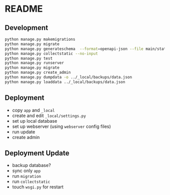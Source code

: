 # README

## Development

```bash
python manage.py makemigrations
python manage.py migrate
python manage.py generateschema  --format=openapi-json --file main/static/api/schema.json --title title --api_version 1.0.0
python manage.py collectstatic --no-input
python manage.py test
python manage.py runserver
python manage.py migrate
python manage.py create_admin
python manage.py dumpdata -o ../_local/backups/data.json
python manage.py loaddata ../_local/backups/data.json
```

## Deployment

- copy `app` and `_local`
- create and edit `_local/settings.py`
- set up local database
- set up webserver (using `webserver` config files)
- run update
- create admin

## Deployment Update

- backup database?
- sync only `app`
- run `migration`
- run `collectstatic`
- touch `wsgi.py` for restart
